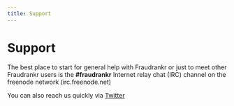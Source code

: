 ```yaml
---
title: Support
---
```


# Support

The best place to start for general help with Fraudrankr or just to meet other
Fraudrankr users is the **#fraudrankr** Internet relay chat (IRC) channel on the freenode
network (irc.freenode.net)

You can also reach us quickly via [Twitter](http://twitter.com/fraudrankr)
